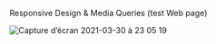 Responsive Design & Media Queries (test Web page)

![Capture d’écran 2021-03-30 à 23 05 19](https://user-images.githubusercontent.com/67075021/113057404-494bb480-91ad-11eb-87b7-cf4236e30c39.png)


